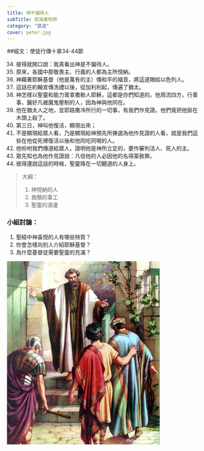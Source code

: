 ```yaml
---
title: 神不偏待人
subTitle: 邵海東牧師
category: "證道"
cover: peter.jpg
---
```

##經文：使徒行傳十章34-44節


34. 彼得就開口說：我真看出神是不偏待人。
35. 原來，各國中那敬畏主、行義的人都為主所悅納。
36. 神藉著耶穌基督（他是萬有的主）傳和平的福音，將這道賜給以色列人。
37. 這話在約翰宣傳洗禮以後，從加利利起，傳遍了猶太。
38. 神怎樣以聖靈和能力膏拿撒勒人耶穌，這都是你們知道的。他周流四方，行善事，醫好凡被魔鬼壓制的人，因為神與他同在。
39. 他在猶太人之地，並耶路撒冷所行的一切事，有我們作見證。他們竟把他掛在木頭上殺了。
40. 第三日，神叫他復活，顯現出來；
41. 不是顯現給眾人看，乃是顯現給神預先所揀選為他作見證的人看，就是我們這些在他從死裡復活以後和他同吃同喝的人。
42. 他吩咐我們傳道給眾人，證明他是神所立定的，要作審判活人、死人的主。
43. 眾先知也為他作見證說：凡信他的人必因他的名得蒙赦罪。
44. 彼得還說這話的時候，聖靈降在一切聽道的人身上。

> 大綱：
>1. 神悅納的人
>2. 救贖的事工
>3. 聖靈的澆灌

### 小組討論：
 1. 聖經中神喜悅的人有哪些特質？
 2. 你會怎樣向別人介紹耶穌基督？
 3. 為什麼基督徒需要聖靈的充滿？



![](./peter.jpg)






